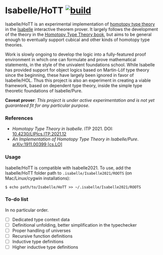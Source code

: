 # Isabelle/HoTT [![build](https://github.com/jaycech3n/Isabelle-HoTT/workflows/build/badge.svg)](https://github.com/jaycech3n/Isabelle-HoTT/actions?query=workflow%3Abuild)

Isabelle/HoTT is an experimental implementation of [homotopy type theory](https://en.wikipedia.org/wiki/Homotopy_type_theory) in the [Isabelle](https://isabelle.in.tum.de/) interactive theorem prover.
It largely follows the development of the theory in the [Homotopy Type Theory book](https://homotopytypetheory.org/book/), but aims to be general enough to eventually support cubical and other kinds of homotopy type theories.

Work is slowly ongoing to develop the logic into a fully-featured proof environment in which one can formulate and prove mathematical statements, in the style of the univalent foundations school.
While Isabelle has provided support for object logics based on Martin-Löf type theory since the beginning, these have largely been ignored in favor of Isabelle/HOL.
Thus this project is also an experiment in creating a viable framework, based on dependent type theory, inside the simple type theoretic foundations of Isabelle/Pure.

**Caveat prover**: *This project is under active experimentation and is not yet guaranteed fit for any particular purpose.*

### References

- *Homotopy Type Theory in Isabelle*. ITP 2021. DOI: [10.4230/LIPIcs.ITP.2021.12](https://drops.dagstuhl.de/opus/frontdoor.php?source_opus=13907)
- *An Implementation of Homotopy Type Theory in Isabelle/Pure*. [arXiv:1911.00399 [cs.LO]](https://arxiv.org/abs/1911.00399)

### Usage

Isabelle/HoTT is compatible with Isabelle2021.
To use, add the Isabelle/HoTT folder path to `.isabelle/Isabelle2021/ROOTS` (on Mac/Linux/cygwin installations):

```
$ echo path/to/Isabelle/HoTT >> ~/.isabelle/Isabelle2021/ROOTS
```

### To-do list

In no particular order.

- [ ] Dedicated type context data
- [ ] Definitional unfolding, better simplification in the typechecker
- [ ] Proper handling of universes
- [ ] Recursive function definitions
- [ ] Inductive type definitions
- [ ] Higher inductive type definitions
